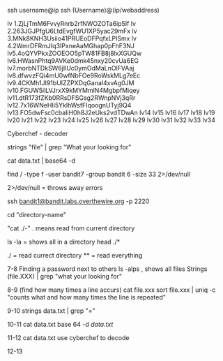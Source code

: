 ssh username@ip
ssh (Username)@(ip/webaddress)

lv 1.ZjLjTmM6FvvyRnrb2rfNWOZOTa6ip5If
lv 2.263JGJPfgU6LtdEvgfWU1XP5yac29mFx
lv 3.MNk8KNH3Usiio41PRUEoDFPqfxLPlSmx
lv 4.2WmrDFRmJIq3IPxneAaMGhap0pFhF3NJ
lv5.4oQYVPkxZOOEOO5pTW81FB8j8lxXGUQw
lv6.HWasnPhtq9AVKe0dmk45nxy20cvUa6EG
lv7.morbNTDkSW6jIlUc0ymOdMaLnOlFVAaj
lv8.dfwvzFQi4mU0wfNbFOe9RoWskMLg7eEc
lv9.4CKMh1JI91bUIZZPXDqGanal4xvAg0JM
lv10.FGUW5ilLVJrxX9kMYMmlN4MgbpfMiqey
lv11.dtR173fZKb0RRsDFSGsg2RWnpNVj3qRr
lv12.7x16WNeHIi5YkIhWsfFIqoognUTyj9Q4
lv13.FO5dwFsc0cbaIiH0h8J2eUks2vdTDwAn
lv14
lv15
lv16
lv17
lv18
lv19
lv20
lv21
lv22
lv23
lv24
lv25
lv26
lv27
lv28
lv29
lv30
lv31
lv32
lv33
lv34


Cyberchef - decoder

strings "file" | grep "What your looking for"

cat data.txt | base64 -d

find / -type f -user bandit7 -group bandit 6 -size 33 2>/dev/null

2>/dev/null = throws away errors

ssh bandit1@bandit.labs.overthewire.org -p 2220

cd "directory-name"

"cat ./-"  . means read from current directory

ls -la = shows all in a directory
head ./*

./ = read currect directory
** = read everything

7-8 Finding a password next to others
ls -alps , shows all files 
Strings (file.XXX) | grep "what your looking for"

8-9 (find how many times a line accurs)
cat file.xxx
sort file.xxx | uniq -c "counts what and how many times the line is repeated"

9-10
strings data.txt | grep "="

10-11 
cat data.txt
base 64 -d *data.txt*

11-12
cat data.txt
use cyberchef to decode

12-13



